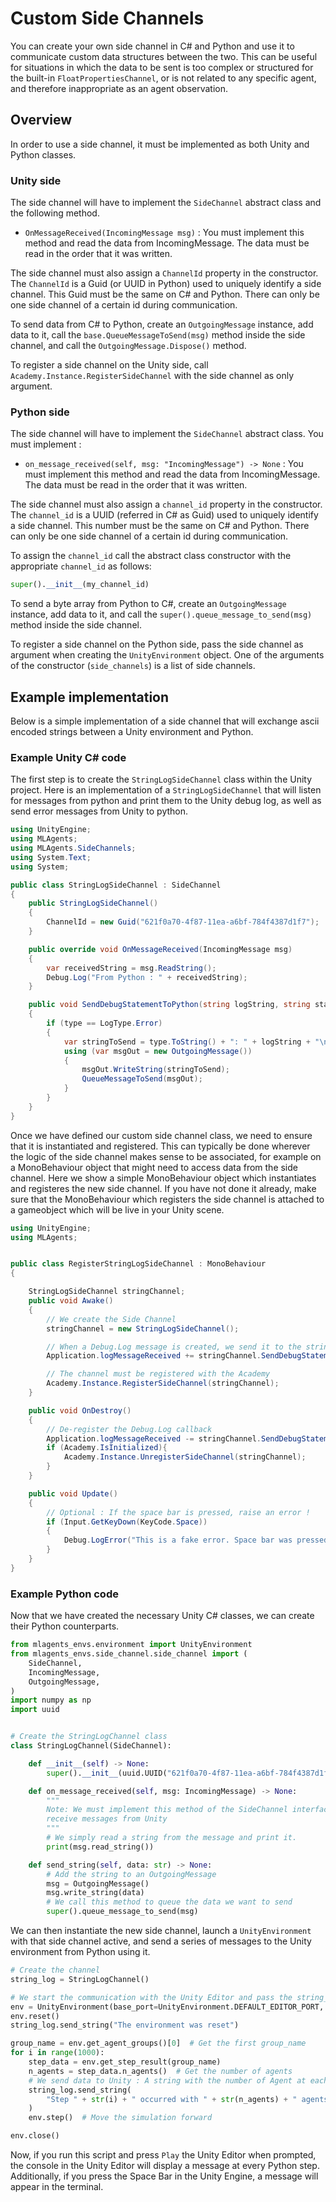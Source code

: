 # Custom Side Channels

You can create your own side channel in C# and Python and use it to communicate
custom data structures between the two. This can be useful for situations in
which the data to be sent is too complex or structured for the built-in
`FloatPropertiesChannel`, or is not related to any specific agent, and therefore
inappropriate as an agent observation.

## Overview

In order to use a side channel, it must be implemented as both Unity and Python classes.

### Unity side
The side channel will have to implement the `SideChannel` abstract class and the following method.

 * `OnMessageReceived(IncomingMessage msg)` : You must implement this method and read the data from IncomingMessage.
  The data must be read in the order that it was written.

The side channel must also assign a `ChannelId` property in the constructor. The `ChannelId` is a Guid
(or UUID in Python) used to uniquely identify a side channel. This Guid must be the same on C# and Python.
There can only be one side channel of a certain id during communication.

To send data from C# to Python, create an `OutgoingMessage` instance, add data to it, call the
`base.QueueMessageToSend(msg)` method inside the side channel, and call the
`OutgoingMessage.Dispose()` method.

To register a side channel on the Unity side, call `Academy.Instance.RegisterSideChannel` with the side channel
as only argument.

### Python side
The side channel will have to implement the `SideChannel` abstract class. You must implement :

 * `on_message_received(self, msg: "IncomingMessage") -> None` : You must implement this method and read the data
  from IncomingMessage. The data must be read in the order that it was written.

The side channel must also assign a `channel_id` property in the constructor. The `channel_id` is a UUID
(referred in C# as Guid) used to uniquely identify a side channel. This number must be the same on C# and
Python. There can only be one side channel of a certain id during communication.

To assign the `channel_id` call the abstract class constructor with the appropriate `channel_id` as follows:

```python
super().__init__(my_channel_id)
```

To send a byte array from Python to C#, create an `OutgoingMessage` instance, add data to it, and call the
 `super().queue_message_to_send(msg)` method inside the side channel.

To register a side channel on the Python side, pass the side channel as argument when creating the
`UnityEnvironment` object. One of the arguments of the constructor (`side_channels`) is a list of side channels.

## Example implementation

Below is a simple implementation of a side channel that will exchange ascii encoded
strings between a Unity environment and Python.

### Example Unity C# code

The first step is to create the `StringLogSideChannel` class within the Unity project.
Here is an implementation of a `StringLogSideChannel` that will listen for messages
from python and print them to the Unity debug log, as well as send error messages
from Unity to python.

```csharp
using UnityEngine;
using MLAgents;
using MLAgents.SideChannels;
using System.Text;
using System;

public class StringLogSideChannel : SideChannel
{
    public StringLogSideChannel()
    {
        ChannelId = new Guid("621f0a70-4f87-11ea-a6bf-784f4387d1f7");
    }

    public override void OnMessageReceived(IncomingMessage msg)
    {
        var receivedString = msg.ReadString();
        Debug.Log("From Python : " + receivedString);
    }

    public void SendDebugStatementToPython(string logString, string stackTrace, LogType type)
    {
        if (type == LogType.Error)
        {
            var stringToSend = type.ToString() + ": " + logString + "\n" + stackTrace;
            using (var msgOut = new OutgoingMessage())
            {
                msgOut.WriteString(stringToSend);
                QueueMessageToSend(msgOut);
            }
        }
    }
}
```

Once we have defined our custom side channel class, we need to ensure that it is
instantiated and registered. This can typically be done wherever the logic of
the side channel makes sense to be associated, for example on a MonoBehaviour
object that might need to access data from the side channel. Here we show a
simple MonoBehaviour object which instantiates and registeres the new side
channel. If you have not done it already, make sure that the MonoBehaviour
which registers the side channel is attached to a gameobject which will
be live in your Unity scene.

```csharp
using UnityEngine;
using MLAgents;


public class RegisterStringLogSideChannel : MonoBehaviour
{

    StringLogSideChannel stringChannel;
    public void Awake()
    {
        // We create the Side Channel
        stringChannel = new StringLogSideChannel();

        // When a Debug.Log message is created, we send it to the stringChannel
        Application.logMessageReceived += stringChannel.SendDebugStatementToPython;

        // The channel must be registered with the Academy
        Academy.Instance.RegisterSideChannel(stringChannel);
    }

    public void OnDestroy()
    {
        // De-register the Debug.Log callback
        Application.logMessageReceived -= stringChannel.SendDebugStatementToPython;
        if (Academy.IsInitialized){
            Academy.Instance.UnregisterSideChannel(stringChannel);
        }
    }

    public void Update()
    {
        // Optional : If the space bar is pressed, raise an error !
        if (Input.GetKeyDown(KeyCode.Space))
        {
            Debug.LogError("This is a fake error. Space bar was pressed in Unity.");
        }
    }
}
```

### Example Python code

Now that we have created the necessary Unity C# classes, we can create their Python counterparts.

```python
from mlagents_envs.environment import UnityEnvironment
from mlagents_envs.side_channel.side_channel import (
    SideChannel,
    IncomingMessage,
    OutgoingMessage,
)
import numpy as np
import uuid


# Create the StringLogChannel class
class StringLogChannel(SideChannel):

    def __init__(self) -> None:
        super().__init__(uuid.UUID("621f0a70-4f87-11ea-a6bf-784f4387d1f7"))

    def on_message_received(self, msg: IncomingMessage) -> None:
        """
        Note: We must implement this method of the SideChannel interface to
        receive messages from Unity
        """
        # We simply read a string from the message and print it.
        print(msg.read_string())

    def send_string(self, data: str) -> None:
        # Add the string to an OutgoingMessage
        msg = OutgoingMessage()
        msg.write_string(data)
        # We call this method to queue the data we want to send
        super().queue_message_to_send(msg)
```


We can then instantiate the new side channel,
launch a `UnityEnvironment` with that side channel active, and send a series of
messages to the Unity environment from Python using it.

```python
# Create the channel
string_log = StringLogChannel()

# We start the communication with the Unity Editor and pass the string_log side channel as input
env = UnityEnvironment(base_port=UnityEnvironment.DEFAULT_EDITOR_PORT, side_channels=[string_log])
env.reset()
string_log.send_string("The environment was reset")

group_name = env.get_agent_groups()[0]  # Get the first group_name
for i in range(1000):
    step_data = env.get_step_result(group_name)
    n_agents = step_data.n_agents()  # Get the number of agents
    # We send data to Unity : A string with the number of Agent at each
    string_log.send_string(
        "Step " + str(i) + " occurred with " + str(n_agents) + " agents."
    )
    env.step()  # Move the simulation forward

env.close()
```

Now, if you run this script and press `Play` the Unity Editor when prompted,
the console in the Unity Editor will display a message at every Python step.
Additionally, if you press the Space Bar in the Unity Engine, a message will
appear in the terminal.
